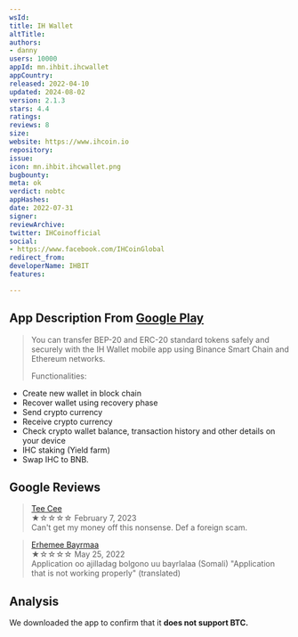 ```yaml
---
wsId: 
title: IH Wallet
altTitle: 
authors:
- danny
users: 10000
appId: mn.ihbit.ihcwallet
appCountry: 
released: 2022-04-10
updated: 2024-08-02
version: 2.1.3
stars: 4.4
ratings: 
reviews: 8
size: 
website: https://www.ihcoin.io
repository: 
issue: 
icon: mn.ihbit.ihcwallet.png
bugbounty: 
meta: ok
verdict: nobtc
appHashes: 
date: 2022-07-31
signer: 
reviewArchive: 
twitter: IHCoinofficial
social:
- https://www.facebook.com/IHCoinGlobal
redirect_from: 
developerName: IHBIT
features: 

---
```


## App Description From [Google Play](https://play.google.com/store/apps/details?id=mn.ihbit.ihcwallet&gl=us) 

> You can transfer BEP-20 and ERC-20 standard tokens safely and securely with the IH Wallet mobile app using Binance Smart Chain and Ethereum networks.
>
> Functionalities:
- Create new wallet in block chain
- Recover wallet using recovery phase
- Send crypto currency
- Receive crypto currency
- Check crypto wallet balance, transaction history and other details on your device
- IHC staking (Yield farm)
- Swap IHC to BNB.

## Google Reviews

> [Tee Cee](https://play.google.com/store/apps/details?id=mn.ihbit.ihcwallet&gl=us)<br>
  ★☆☆☆☆ February 7, 2023 <br>
       Can't get my money off this nonsense. Def a foreign scam.

> [Erhemee Bayrmaa](https://play.google.com/store/apps/details?id=mn.ihbit.ihcwallet&gl=us)<br>
  ★☆☆☆☆ May 25, 2022 <br>
       Application oo ajilladag bolgono uu bayrlalaa (Somali)
       "Application that is not working properly" (translated)

## Analysis 

We downloaded the app to confirm that it **does not support BTC.**
